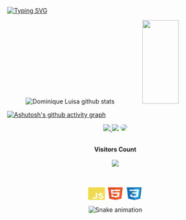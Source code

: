 [![Typing SVG](https://readme-typing-svg.herokuapp.com/?color=7B68EE&size=35&center=true&vCenter=true&width=1000&lines=HELLO,+My+name+is+Dominique+Luisa;I'm+25+years+old;I'm+from+Brazil;Front-End+developer+💻;Software+Engineering+student+💻;Be+Welcome!+😊)](https://git.io/typing-svg)

<div align="center">
  <img width="49%" height="195px" src="https://github-readme-stats.vercel.app/api?username=DominiqueLuisa&show_icons=true&count_private=true&hide_border=true&title_color=6A5ACD&icon_color=9370DB&text_color=9370DB&bg_color=0d1117" alt="Dominique Luisa github stats" /> 
  <img width="41%" height="195px" src="https://github-readme-stats.vercel.app/api/top-langs/?username=DominiqueLuisa&layout=compact&hide_border=true&title_color=6A5ACD&text_color=9370DB&bg_color=0d1117" />
</div>

[![Ashutosh's github activity graph](https://github-readme-activity-graph.cyclic.app/graph?username=DominiqueLuisa&bg_color=0d1117&color=8c5ace&line=29157a&point=6c38cc&area=true&hide_border=true)](https://github.com/ashutosh00710/github-readme-activity-graph)


<div align="center"> 
<a href="https://www.instagram.com/domii_luisa/" target="_blank"><img src="https://img.shields.io/badge/-Instagram-%23E4405F?style=for-the-badge&logo=instagram&logoColor=white"</a>
<a href = "vanz.domi@gmail.com"> <img src="https://img.shields.io/badge/-Gmail-%23333?style=for-the-badge&logo=gmail&logoColor=white" target="_blank"></a>
<a href="https://www.linkedin.com/in/dominique-lu%C3%ADsa-8736a7187/" target="_blank"><img src="https://img.shields.io/badge/-LinkedIn-%230077B5?style=for-the-badge&logo=linkedin&logoColor=white" style="border-radius: 30px" target="_blank"></a> 
 </div>
  
  <div align="center">
<br><p align="centre"><b>Visitors Count</b></p>  
<p align="center"><img align="center" src="https://profile-counter.glitch.me/{DominiqueLuisa}/count.svg" /></p> 
<br>
</div>
<div style="display: inline_block" align="center"><br>
  <img align="center" alt="Js" height="30" width="40" src="https://raw.githubusercontent.com/devicons/devicon/master/icons/javascript/javascript-plain.svg ">
  <img align="center" alt="HTML" height="30" width="40" src="https://raw.githubusercontent.com/devicons/devicon/master/icons/html5/html5-original.svg ">
  <img align="center" alt="CSS" height="30" width="40" src="https://raw.githubusercontent.com/devicons/devicon/master/icons/css3/css3-original.svg ">

![Snake animation](https://github.com/DominiqueLuisa/DominiqueLuisa/blob/output/github-contribution-grid-snake.svg)
